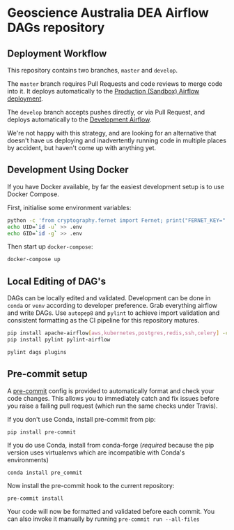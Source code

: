 # Geoscience Australia DEA Airflow DAGs repository

## Deployment Workflow

This repository contains two branches, `master` and `develop`.

The `master` branch requires Pull Requests and code reviews to merge code into
it. It deploys automatically to the [Production (Sandbox) Airflow deployment](https://airflow.sandbox.dea.ga.gov.au/home).

The `develop` branch accepts pushes directly, or via Pull Request, and deploys
automatically to the [Development Airflow](https://airflow.dev.dea.ga.gov.au/home).

We're not happy with this strategy, and are looking for an alternative that
doesn't have us deploying and inadvertently running code in multiple places by
accident, but haven't come up with anything yet.

## Development Using Docker

If you have Docker available, by far the easiest development setup is to use
Docker Compose.

First, initialise some environment variables:

``` bash
python -c 'from cryptography.fernet import Fernet; print("FERNET_KEY=" + Fernet.generate_key().decode())' > .env
echo UID=`id -u` >> .env
echo GID=`id -g` >> .env
```

Then start up `docker-compose`:

``` bash
docker-compose up
```

## Local Editing of DAG's

DAGs can be locally edited and validated. Development can be done in `conda` or `venv` according to developer preference. Grab everything airflow and write DAGs. Use `autopep8` and `pylint` to achieve import validation and consistent formatting as the CI pipeline for this repository matures.

```bash
pip install apache-airflow[aws,kubernetes,postgres,redis,ssh,celery] -c constraints.txt
pip install pylint pylint-airflow

pylint dags plugins
```

## Pre-commit setup

A [pre-commit](https://pre-commit.com/) config is provided to automatically format
and check your code changes. This allows you to immediately catch and fix
issues before you raise a failing pull request (which run the same checks under
Travis).

If you don't use Conda, install pre-commit from pip:

    pip install pre-commit

If you do use Conda, install from conda-forge (*required* because the pip
version uses virtualenvs which are incompatible with Conda's environments)

    conda install pre_commit

Now install the pre-commit hook to the current repository:

    pre-commit install

Your code will now be formatted and validated before each commit. You can also
invoke it manually by running `pre-commit run --all-files`
